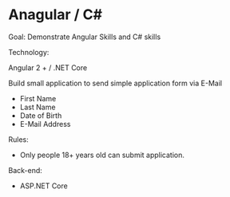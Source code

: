 # Anagular / C#

Goal: Demonstrate Angular Skills and C# skills

Technology:

Angular 2 + / .NET Core

Build small application to send simple application form via E-Mail

- First Name
- Last Name
- Date of Birth
- E-Mail Address

Rules:

- Only people 18+ years old can submit application.

Back-end:

- ASP.NET Core
